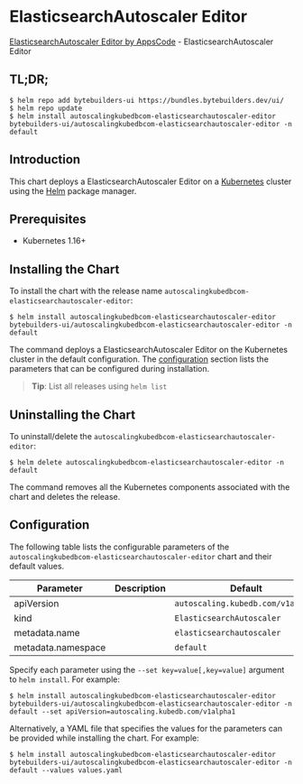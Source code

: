 # ElasticsearchAutoscaler Editor

[ElasticsearchAutoscaler Editor by AppsCode](https://byte.builders) - ElasticsearchAutoscaler Editor

## TL;DR;

```console
$ helm repo add bytebuilders-ui https://bundles.bytebuilders.dev/ui/
$ helm repo update
$ helm install autoscalingkubedbcom-elasticsearchautoscaler-editor bytebuilders-ui/autoscalingkubedbcom-elasticsearchautoscaler-editor -n default
```

## Introduction

This chart deploys a ElasticsearchAutoscaler Editor on a [Kubernetes](http://kubernetes.io) cluster using the [Helm](https://helm.sh) package manager.

## Prerequisites

- Kubernetes 1.16+

## Installing the Chart

To install the chart with the release name `autoscalingkubedbcom-elasticsearchautoscaler-editor`:

```console
$ helm install autoscalingkubedbcom-elasticsearchautoscaler-editor bytebuilders-ui/autoscalingkubedbcom-elasticsearchautoscaler-editor -n default
```

The command deploys a ElasticsearchAutoscaler Editor on the Kubernetes cluster in the default configuration. The [configuration](#configuration) section lists the parameters that can be configured during installation.

> **Tip**: List all releases using `helm list`

## Uninstalling the Chart

To uninstall/delete the `autoscalingkubedbcom-elasticsearchautoscaler-editor`:

```console
$ helm delete autoscalingkubedbcom-elasticsearchautoscaler-editor -n default
```

The command removes all the Kubernetes components associated with the chart and deletes the release.

## Configuration

The following table lists the configurable parameters of the `autoscalingkubedbcom-elasticsearchautoscaler-editor` chart and their default values.

|     Parameter      | Description |              Default              |
|--------------------|-------------|-----------------------------------|
| apiVersion         |             | `autoscaling.kubedb.com/v1alpha1` |
| kind               |             | `ElasticsearchAutoscaler`         |
| metadata.name      |             | `elasticsearchautoscaler`         |
| metadata.namespace |             | `default`                         |


Specify each parameter using the `--set key=value[,key=value]` argument to `helm install`. For example:

```console
$ helm install autoscalingkubedbcom-elasticsearchautoscaler-editor bytebuilders-ui/autoscalingkubedbcom-elasticsearchautoscaler-editor -n default --set apiVersion=autoscaling.kubedb.com/v1alpha1
```

Alternatively, a YAML file that specifies the values for the parameters can be provided while
installing the chart. For example:

```console
$ helm install autoscalingkubedbcom-elasticsearchautoscaler-editor bytebuilders-ui/autoscalingkubedbcom-elasticsearchautoscaler-editor -n default --values values.yaml
```
